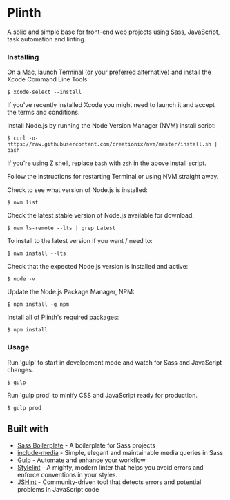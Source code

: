 # Plinth

A solid and simple base for front-end web projects using Sass, JavaScript, task automation and linting.


### Installing

On a Mac, launch Terminal (or your preferred alternative) and install the Xcode Command Line Tools:

```
$ xcode-select --install
```

If you've recently installed Xcode you might need to launch it and accept the terms and conditions.

Install Node.js by running the Node Version Manager (NVM) install script:

```
$ curl -o- https://raw.githubusercontent.com/creationix/nvm/master/install.sh | bash
```

If you're using [Z shell](https://www.zsh.org/), replace `bash` with `zsh` in the above install script.

Follow the instructions for restarting Terminal or using NVM straight away.

Check to see what version of Node.js is installed:

```
$ nvm list
```

Check the latest stable version of Node.js available for download:

```
$ nvm ls-remote --lts | grep Latest
```

To install to the latest version if you want / need to:

```
$ nvm install --lts
```

Check that the expected Node.js version is installed and active:

```
$ node -v
```

Update the Node.js Package Manager, NPM:

```
$ npm install -g npm
```

Install all of Plinth's required packages:

```
$ npm install
```


### Usage

Run 'gulp' to start in development mode and watch for Sass and JavaScript changes.

```
$ gulp
```

Run 'gulp prod' to minify CSS and JavaScript ready for production.

```
$ gulp prod
```


## Built with

* [Sass Boilerplate](https://github.com/HugoGiraudel/sass-boilerplate) - A boilerplate for Sass projects
* [include-media](http://include-media.com/) - Simple, elegant and maintainable media queries in Sass
* [Gulp](http://gulpjs.com/) - Automate and enhance your workflow
* [Stylelint](https://stylelint.io/) - A mighty, modern linter that helps you avoid errors and enforce conventions in your styles.
* [JSHint](https://jshint.com/) - Community-driven tool that detects errors and potential problems in JavaScript code
